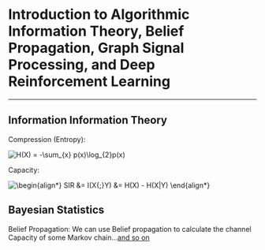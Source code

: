 # Introduction to Algorithmic Information Theory, Belief Propagation, Graph Signal Processing, and Deep Reinforcement Learning
---

## Information Information Theory

Compression (Entropy):

<img src="https://latex.codecogs.com/gif.latex?H(X)&space;=&space;-\sum_{x}&space;p(x)\log_{2}p(x)" title="H(X) = -\sum_{x} p(x)\log_{2}p(x)" />

Capacity:

<img src="https://latex.codecogs.com/gif.latex?\begin{align*}&space;SIR&space;&=&space;I(X{;}Y)&space;&=&space;H(X)&space;-&space;H(X|Y)&space;\end{align*}" title="\begin{align*} SIR &= I(X{;}Y) &= H(X) - H(X|Y) \end{align*}" />

## Bayesian Statistics
Belief Propagation:
We can use Belief propagation to calculate the channel Capacity of some Markov chain...[and so on]()